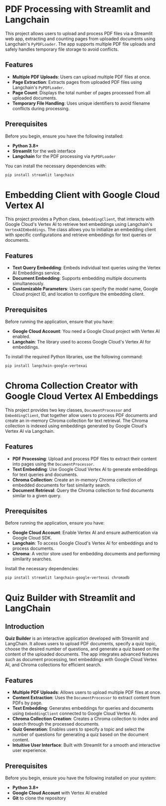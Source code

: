 # PDF Processing with Streamlit and Langchain

This project allows users to upload and process PDF files via a Streamlit web app, extracting and counting pages from uploaded documents using Langchain's `PyPDFLoader`. The app supports multiple PDF file uploads and safely handles temporary file storage to avoid conflicts.

## Features

- **Multiple PDF Uploads**: Users can upload multiple PDF files at once.
- **Page Extraction**: Extracts pages from uploaded PDF files using Langchain's `PyPDFLoader`.
- **Page Count**: Displays the total number of pages processed from all uploaded documents.
- **Temporary File Handling**: Uses unique identifiers to avoid filename conflicts during processing.
  
## Prerequisites

Before you begin, ensure you have the following installed:

- **Python 3.8+**
- **Streamlit** for the web interface
- **Langchain** for the PDF processing via `PyPDFLoader`

You can install the necessary dependencies with:

```bash
pip install streamlit langchain
```

# Embedding Client with Google Cloud Vertex AI

This project provides a Python class, `EmbeddingClient`, that interacts with Google Cloud's Vertex AI to retrieve text embeddings using Langchain's `VertexAIEmbeddings`. The class allows you to initialize an embedding client with specific configurations and retrieve embeddings for text queries or documents.

## Features

- **Text Query Embedding**: Embeds individual text queries using the Vertex AI Embeddings service.
- **Document Embedding**: Supports embedding multiple documents simultaneously.
- **Customizable Parameters**: Users can specify the model name, Google Cloud project ID, and location to configure the embedding client.

## Prerequisites

Before running the application, ensure that you have:

- **Google Cloud Account**: You need a Google Cloud project with Vertex AI enabled.
- **Langchain**: The library used to access Google Cloud's Vertex AI for embeddings.
  
To install the required Python libraries, use the following command:

```bash
pip install langchain-google-vertexai
```

# Chroma Collection Creator with Google Cloud Vertex AI Embeddings

This project provides two key classes, `DocumentProcessor` and `EmbeddingClient`, that together allow users to process PDF documents and create an in-memory Chroma collection for text retrieval. The Chroma collection is indexed using embeddings generated by Google Cloud's Vertex AI via Langchain.

## Features

- **PDF Processing**: Upload and process PDF files to extract their content into pages using the `DocumentProcessor`.
- **Text Embedding**: Use Google Cloud Vertex AI to generate embeddings for text queries and documents.
- **Chroma Collection**: Create an in-memory Chroma collection of embedded documents for fast similarity search.
- **Document Retrieval**: Query the Chroma collection to find documents similar to a given query.

## Prerequisites

Before running the application, ensure you have:

- **Google Cloud Account**: Enable Vertex AI and ensure authentication via Google Cloud SDK.
- **Langchain**: To access Google Cloud's Vertex AI for embeddings and to process documents.
- **Chroma**: A vector store used for embedding documents and performing similarity searches.

Install the necessary dependencies:

```bash
pip install streamlit langchain-google-vertexai chromadb
```


# Quiz Builder with Streamlit and LangChain
## Introduction

**Quiz Builder** is an interactive application developed with Streamlit and LangChain. It allows users to upload PDF documents, specify a quiz topic, choose the desired number of questions, and generate a quiz based on the content of the uploaded documents. The app integrates advanced features such as document processing, text embeddings with Google Cloud Vertex AI, and Chroma collections for efficient search.

## Features

- **Multiple PDF Uploads**: Allows users to upload multiple PDF files at once.
- **Content Extraction**: Uses the `DocumentProcessor` to extract content from PDFs by page.
- **Text Embedding**: Generates embeddings for queries and documents using `EmbeddingClient` connected to Google Cloud Vertex AI.
- **Chroma Collection Creation**: Creates a Chroma collection to index and search through the processed documents.
- **Quiz Generation**: Enables users to specify a topic and select the number of questions for generating a quiz based on the document content.
- **Intuitive User Interface**: Built with Streamlit for a smooth and interactive user experience.

## Prerequisites

Before you begin, ensure you have the following installed on your system:

- **Python 3.8+**
- **Google Cloud Account** with Vertex AI enabled
- **Git** to clone the repository




